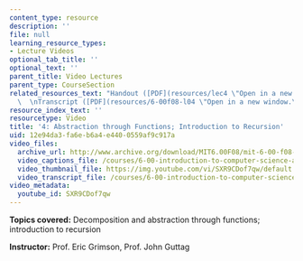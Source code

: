 ```yaml
---
content_type: resource
description: ''
file: null
learning_resource_types:
- Lecture Videos
optional_tab_title: ''
optional_text: ''
parent_title: Video Lectures
parent_type: CourseSection
related_resources_text: "Handout ([PDF](resources/lec4 \"Open in a new window.\"))\
  \  \nTranscript ([PDF](resources/6-00f08-l04 \"Open in a new window.\"))"
resource_index_text: ''
resourcetype: Video
title: '4: Abstraction through Functions; Introduction to Recursion'
uid: 12e94da3-fa6e-b6a4-e440-0559af9c917a
video_files:
  archive_url: http://www.archive.org/download/MIT6.00F08/mit-6-00-f08-lec04_300k.mp4
  video_captions_file: /courses/6-00-introduction-to-computer-science-and-programming-fall-2008/7803d5946e9555ae96d1d72326ed53e5_SXR9CDof7qw.vtt
  video_thumbnail_file: https://img.youtube.com/vi/SXR9CDof7qw/default.jpg
  video_transcript_file: /courses/6-00-introduction-to-computer-science-and-programming-fall-2008/733f17690e9e1156aafff6bea7acee9c_SXR9CDof7qw.pdf
video_metadata:
  youtube_id: SXR9CDof7qw
---
```


**Topics covered:** Decomposition and abstraction through functions; introduction to recursion

**Instructor:** Prof. Eric Grimson, Prof. John Guttag